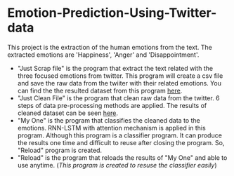 # Emotion-Prediction-Using-Twitter-data
This project is the extraction of the human emotions from the text. The extracted emotions are 'Happiness', 'Anger' and 'Disappointment'.
- "Just Scrap file" is the program that extract the text related with the three focused emotions from twitter. This program will create a csv file and save the raw data from the twiiter with their related emotions. You can find the the resulted dataset from this program [here](https://www.kaggle.com/kosweet/raw-emotion-extraction-dataset-from-twitter).
- "Just Clean File" is the program that clean raw data from the twitter. 6 steps of data pre-processing methods are applied. The results of cleaned dataset can be seen [here](https://kaggle.com/kosweet/cleaned-emotion-extraction-dataset-from-twitter?utm_medium=social&utm_campaign=kaggle-dataset-share&utm_source=linkedin).
- "My One" is the program that classifies the cleaned data to the emotions. RNN-LSTM with attention mechanism is applied in this program. Although this program is a classifier program. It can produce the results one time and difficult to reuse after closing the program. So, "Reload" program is created.
- "Reload" is the program that reloads the results of "My One" and able to use anytime. (*This program is created to resuse the classifier easily*)
